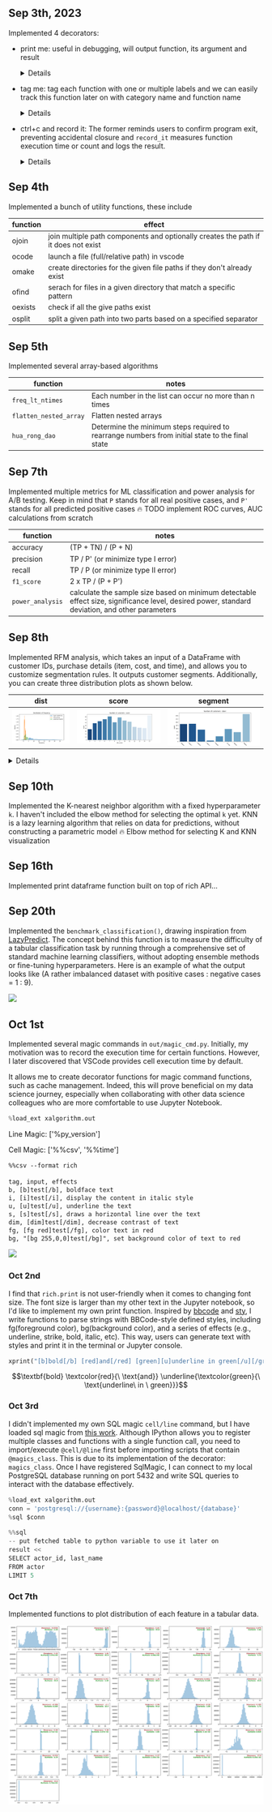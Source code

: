 ## Sep 3th, 2023


Implemented 4 decorators:
    
- print me: useful in debugging, will output function, its argument and result
  <details>

  ```py
  @print_me
  def add(x, y): return x+y 

  >>> add(2, 3) 
  add(2, 3) = 5
  ```
  </details>

- tag me: tag each function with one or multiple labels and we can easily track this function later on with category name and function name
  <details>

  ```py
  @tag_me('dynamic programming')
  @lru_cache()
  def fib(n):
    if n <= 2: return 1
    return fib(n-1) + fib(n-2)
  >>> tag_me('dynamic programming').invoke('fib', 5) # fib(5)
  ```
  </details>

- ctrl+c and record it: The former reminds users to confirm program exit, preventing accidental closure and `record_it` measures function execution time or count and logs the result.
  <details>

  ```py
  @record_it(stat='time', name="timing function")
  @record_it(stat='count', name="count function")
  @ctrl_c
  def calculate_million_numbers(num):
    x = 0
    for _ in range(num): x += 1
  >>> calculate_million_numbers(1_000_000)
  ```
  </details>

## Sep 4th

Implemented a bunch of utility functions, these include

| function | effect                                          |
| -------- | ----------------------------------------------- |
| ojoin    | join multiple path components and optionally creates the path if it does not exist  |
| ocode    | launch a file (full/relative path) in vscode    |
| omake    | create directories for the given file paths if they don't already exist |
| ofind    | serach for files in a given directory that match a specific pattern  |
| oexists  | check if all the give paths exist |
| osplit   | split a given path into two parts based on a specified separator |

## Sep 5th

Implemented several array-based algorithms

| function         | notes                                           |
| --------         | ----------------------------------------------- |
| `freq_lt_ntimes` | Each number in the list can occur no more than n times |
| `flatten_nested_array` | Flatten nested arrays |
| `hua_rong_dao`   | Determine the minimum steps required to rearrange numbers from initial state to the final state |

## Sep 7th

Implemented multiple metrics for ML classification and power analysis for A/B testing. Keep in mind that `P` stands for all real positive cases, and `P'` stands for all predicted positive cases
:fire: TODO implement ROC curves, AUC calculations from scratch

| function         | notes                                           |
| --------         | ----------------------------------------------- |
| accuracy         | (TP + TN) / (P + N)                             |
| precision        | TP / P' (or minimize type I error)              |
| recall           | TP / P  (or minimize type II error)             |
| `f1_score`       | 2 x TP / (P + P')                               |
| `power_analysis` | calculate the sample size based on minimum detectable effect size, significance level, desired power, standard deviation, and other parameters |

## Sep 8th

Implemented RFM analysis, which takes an input of a DataFrame with customer IDs, purchase details (item, cost, and time), and allows you to customize segmentation rules. It outputs customer segments. Additionally, you can create three distribution plots as shown below.

| dist   | score | segment |
| ------ | ------| ------ |
| ![](./figs/dist_of_freq.png) | ![](./figs/count_of_score.png) | ![](./figs/count_of_label.png) |

<details>

```py
df = (
  pd.read_csv(data_path)                                    # read data file
  .pipe(clean_names)                                        # clean column names
  .count_cumulative_unique('customer_name', 'customer_id')  # obtain customer id
  .currency_column_to_numeric("sales")                      # convert currencies
  .rename(columns = {'sales': 'order_amount'})              # rename column
)  
rfm = RFM(df)
```
</details>

## Sep 10th

Implemented the K-nearest neighbor algorithm with a fixed hyperparameter `k`. I haven't included the elbow method for selecting the optimal `k` yet. KNN is a lazy learning algorithm that relies on data for predictions, without constructing a parametric model
:fire: Elbow method for selecting K and KNN visualization

## Sep 16th

Implemented print dataframe function built on top of rich API...

## Sep 20th

Implemented the `benchmark_classification()`, drawing inspiration from [LazyPredict](https://lazypredict.readthedocs.io/en/latest/). The concept behind this function is to measure the difficulty of a tabular classification task by running through a comprehensive set of standard machine learning classifiers, without adopting ensemble methods or fine-tuning hyperparameters. Here is an example of what the output looks like (A rather imbalanced dataset with positive cases : negative cases = 1 : 9).

![](https://i.imgur.com/1USXL5O.png)


## Oct 1st

Implemented several magic commands in `out/magic_cmd.py`. Initially, my motivation was to record the execution time for certain functions. However, I later discovered that VSCode provides cell execution time by default. 

It allows me to create decorator functions for magic command functions, such as cache management. Indeed, this will prove beneficial on my data science journey, especially when collaborating with other data science colleagues who are more comfortable to use Jupyter Notebook.


```py
%load_ext xalgorithm.out
```
Line Magic: ['%py_version'] 

Cell Magic: ['%%csv', '%%time']

```
%%csv --format rich

tag, input, effects
b, [b]test[/b], boldface text
i, [i]test[/i], display the content in italic style
u, [u]test[/u], underline the text
s, [s]test[/s], draws a horizontal line over the text
dim, [dim]test[/dim], decrease contrast of text
fg, [fg red]test[/fg], color text in red
bg, "[bg 255,0,0]test[/bg]", set background color of text to red
```

![](https://i.imgur.com/faWTU3M.png)

### Oct 2nd

I find that `rich.print` is not user-friendly when it comes to changing font size. The font size is larger than my other text in the Jupyter notebook, so I'd like to implement my own print function. Inspired by [bbcode](https://dcwatson.github.io/bbcode/) and [sty](https://sty.mewo.dev/), I write functions to parse strings with BBCode-style defined styles, including fg(foreground color), bg(background color), and a series of effects (e.g., underline, strike, bold, italic, etc). This way, users can generate text with styles and print it in the terminal or Jupyter console.

```py
xprint("[b]bold[/b] [red]and[/red] [green][u]underline in green[/u][/green]")
```

$$\textbf{bold} \textcolor{red}{\ \text{and}} \underline{\textcolor{green}{\ \text{underline\ in \ green}}}$$


### Oct 3rd

I didn't implemented my own SQL magic `cell/line` command, but I have loaded sql magic from [this work](https://github.com/catherinedevlin/ipython-sql). Although IPython allows you to register multiple classes and functions with a single function call, you need to import/execute `@cell/@line` first before importing scripts that contain `@magics_class`. This is due to its implementation of the decorator: `magics_class`. Once I have registered SqlMagic, I can connect to my local PostgreSQL database running on port 5432 and write SQL queries to interact with the database effectively.

```py
%load_ext xalgorithm.out
conn = 'postgresql://{username}:{password}@localhost/{database}'
%sql $conn
```

```py
%%sql
-- put fetched table to python variable to use it later on
result << 
SELECT actor_id, last_name
FROM actor
LIMIT 5
```

### Oct 7th

Implemented functions to plot distribution of each feature in a tabular data. 

![](./figs/dist_of_shape.png)

